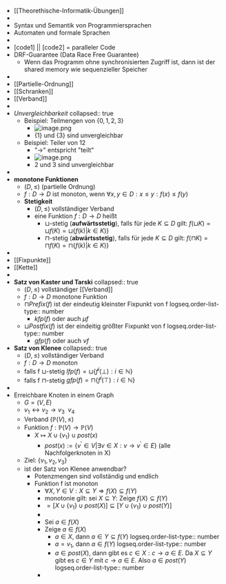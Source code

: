 - [[Theorethische-Informatik-Übungen]]
-
- Syntax und Semantik von Programmiersprachen
- Automaten und formale Sprachen
-
- [code1] || [code2] = paralleler Code
- DRF-Guarantee (Data Race Free Guarantee)
	- Wenn das Programm ohne synchronisierten Zugriff ist, dann ist der shared memory wie sequenzieller Speicher
-
- [[Partielle-Ordnung]]
- [[Schranken]]
- [[Verband]]
-
- *Unvergleichbarkeit*
  collapsed:: true
	- Beispiel: Teilmengen von $\lbrace0,1,2,3\rbrace$
		- ![image.png](../assets/image_1729590536561_0.png)
		- $\lbrace1\rbrace$ und $\lbrace3\rbrace$ sind unvergleichbar
	- Beispiel: Teiler von 12
		- "->" entspricht "teilt"
		- ![image.png](../assets/image_1729590486443_0.png)
		- 2 und 3 sind unvergleichbar
-
- **monotone Funktionen**
	- $(D,\leq)$ (partielle Ordnung)
	- $f:D\rightarrow D$ ist monoton, wenn $\forall x,y\in D:x\leq y:f(x)\leq f(y)$
	- **Stetigkeit**
		- $(D,\leq)$ vollständiger Verband
		- eine Funktion $f:D\rightarrow D$ heißt
			- $\sqcup$-stetig (**aufwärtsstetig**), falls für jede $K\subseteq D$ gilt: $f(\sqcup K)=\sqcup f(K)=\sqcup\lbrace f(k)|k\in K)\rbrace$
			- $\sqcap$-stetig (**abwärtsstetig**), falls für jede $K\subseteq D$ gilt: $f(\sqcap K)=\sqcap f(K)=\sqcap\lbrace f(k)|k\in K)\rbrace$
-
- [[Fixpunkte]]
- [[Kette]]
-
- **Satz von Kaster und Tarski**
  collapsed:: true
	- $(D,\leq)$ vollständiger [[Verband]]
	- $f:D\rightarrow D$ monotone Funktion
	- $\sqcap Prefix(f)$ ist der eindeutig kleinster Fixpunkt von f
	  logseq.order-list-type:: number
		- $kfp(f)$ oder auch $\mu f$
	- $\sqcup Postfix(f)$ ist der eindeitig größter Fixpunkt von f
	  logseq.order-list-type:: number
		- $gfp(f)$ oder auch $\nu f$
- **Satz von Klenee**
  collapsed:: true
	- $(D,\leq)$ vollständiger Verband
	- $f:D\rightarrow D$ monoton
	- falls  f $\sqcup$-stetig $lfp(f)=\sqcup\lbrace f^{i}(\bot):i\in\mathbb{N}\rbrace$
	- falls  f $\sqcap$-stetig $gfp(f)=\sqcap\lbrace f^{i}(\top):i\in\mathbb{N}\rbrace$
-
- Erreichbare Knoten in einem Graph
	- $G=(V,E)$
	- $v_1\leftrightarrow v_2\rightarrow v_3\ \ v_4$
	- Verband $(\mathbb{P}(V),\leq)$
	- Funktion $f:\mathbb{P}(V)\rightarrow\mathbb{P}(V)$
		- $X\mapsto X\cup\lbrace v_1\rbrace\cup post(x)$
			- $post(x):=\lbrace v^{\prime}\in V|\exists v\in X:v\rightarrow v^{\prime}\in E\rbrace$ (alle Nachfolgerknoten in X)
	- Ziel: $\lbrace v_1,v_2,v_3\rbrace$
	- ist der Satz von Klenee anwendbar?
		- Potenzmengen sind vollständig und endlich
		- Funktion f ist monoton
			- $\forall X,Y\in V:X\subseteq Y\Rightarrow f(X)\subseteq f(Y)$
			- monotonie gilt: sei $X\subseteq Y$: Zeige $f(X)\subseteq f(Y)$
			- $=[X\cup\lbrace v_1\rbrace\cup post(X)]\subseteq[Y\cup\lbrace v_1\rbrace\cup post(Y)]$
			-
			- Sei $a\in f(X)$
			- Zeige $a\in f(X)$
				- $a\in X$, dann $a\in Y\subseteq f(Y)$
				  logseq.order-list-type:: number
				- $a=v_1$, dann $a\in f(Y)$
				  logseq.order-list-type:: number
				- $a\in post(X)$, dann gibt es $c\in X:c\rightarrow a\in E$. Da $X\subseteq Y$ gibt es $c\in Y$ mit $c\rightarrow a\in E$. Also $a\in post(Y)$
				  logseq.order-list-type:: number
			-